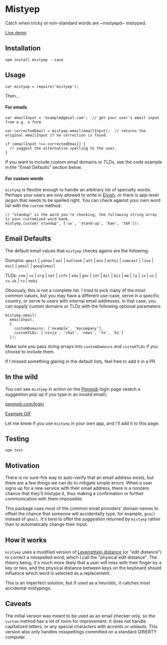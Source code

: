 Mistyep
=========

Catch when tricky or non-standard words are ~mistyepd~ mistyped.

[Live demo](https://penmob.github.io/mistyep/)

## Installation

  `npm install mistyep --save`

## Usage

```
var mistyep = require('mistyep');
```
Then...
  
#### For emails
  
```
var emailInput = 'example@gmial.com';  // get your user's email input from e.g. a form

var correctedEmail = mistyep.email(emailInput);  // returns the original emailInput if no correction is found.

if (emailInput !== correctedEmail) {
  // suggest the alternative spelling to the user.
}
```
  
If you want to include custom email domains or TLDs, see the code example in 
the "Email Defaults" section below.
  
#### For custom words

`mistyep` is flexible enough to handle an arbitrary list of specialty words. 
Perhaps your users are only allowed to write in 
[Elvish](https://en.wikipedia.org/wiki/Elvish_languages), or there is app-level
jargon that needs to be spelled right. You can check against your own word list
with the `custom` method:

```
// "standup" is the word you're checking, the following string array is your customized word bank.
mistyep.custom('standup', ['ux', 'stand-up', 'bae', 'tbh']);
```
  
## Email Defaults

The default email values that `mistyep` checks agains are the following:

Domains: `gmail` | `yahoo` | `aol` | `outlook` | `att` | `msn` | `mchsi` | `comcast` | `live` | `mail` | `ymail` | `googlemail`

TLDs: `com` | `co` | `org` | `net` | `info` | `edu` | `gov` | `int` | `mil` | `biz` | `me` | `ly` | `io` | `us` | `co.uk` | `ru` | `mobi`

Obviously, this is not a complete list. I tried to pick many of the most common values, 
but you may have a different use-case, serve in a specific country, or serve 
to users with internal email addresses. In that case, you can supply custom
domains or TLDs with the following optional parameters:

  ```
  mistyep.email(
    emailInput, 
    { 
      customDomains: ['example', 'mycompany'], 
      customTLDs: ['ninja', 'chat', 'news', 'to', 'bz']
    });
  ```

Make sure you pass string arrays into `customDomains` and `customTLDs` if you choose to include them.

If I missed something glaring in the default lists, feel free to add it in a PR.

## In the wild

You can see `mistyep` in action on the [Penmob](https://www.penmob.com) login page 
(watch a suggestion pop up if you type in an invalid email):

[penmob.com/login](https://www.penmob.com/login)

[Example GIF](https://imgur.com/JBZICZ5)

Let me know if you use `mistyep` in your own app, and I'll add it to this page.

## Testing

  `npm test`
  
## Motivation
  
There is no sure-fire way to auto-verify that an email address exists, but there 
are a few things we can do to mitigate simple errors. When a user signs 
up for a new service with their email address, there is a nonzero chance that they'll
mistype it, thus making a confirmation or further communication with them impossible. 

This package uses most of the common email providers' domain names to offset the chance 
that someone will accidentally type, for example, `gnail` instead of `gmail`. It's best to offer the 
_suggestion_ returned by `mistyep` rather than to automatically change their input.
  
## How it works

`mistyep` uses a modified version of 
[Levenshtein distance](https://en.wikipedia.org/wiki/Levenshtein_distance) 
(or "edit distance") to correct a misspelled word, which I call the 
"physical edit distance". The theory being, it's much more likely that a user will
miss with their finger by a key or two, and the physical distance between keys 
on the keyboard should influence which word is selected as a replacement.

This is an imperfect solution, but if used as a heuristic, it catches most 
accidental mistypings.

## Caveats

The initial version was meant to be used as an email checker only, so the `custom` method has a lot
of room for improvement. It does not handle capitalized letters, or any special characters with
accents or umlauts. This version also only handles misspellings committed on a standard
QWERTY computer.
